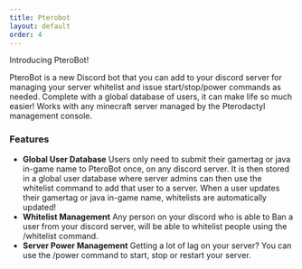 ```yaml
---
title: Pterobot
layout: default
order: 4
---
```

Introducing PteroBot!

PteroBot is a new Discord bot that you can add to your discord server for managing your server whitelist and issue start/stop/power commands as needed. Complete with a global database of users, it can make life so much easier! Works with any minecraft server managed by the Pterodactyl management console.

### Features

* __Global User Database__
    Users only need to submit their gamertag or java in-game name to PteroBot once, on any discord server. It is then stored in a global user database where server admins can then use the whitelist command to add that user to a server.
    When a user updates their gamertag or java in-game name, whitelists are automatically updated!
* __Whitelist Management__
    Any person on your discord who is able to Ban a user from your discord server, will be able to whitelist people using the /whitelist command.
* __Server Power Management__
    Getting a lot of lag on your server? You can use the /power command to start, stop or restart your server.